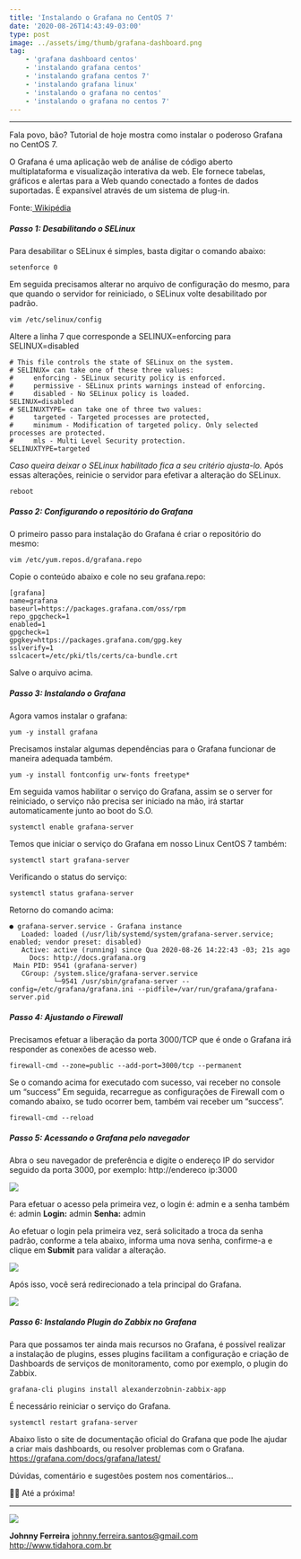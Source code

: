 ```yaml
---
title: 'Instalando o Grafana no CentOS 7'
date: '2020-08-26T14:43:49-03:00'
type: post
image: ../assets/img/thumb/grafana-dashboard.png
tag:
    - 'grafana dashboard centos'
    - 'instalando grafana centos'
    - 'instalando grafana centos 7'
    - 'instalando grafana linux'
    - 'instalando o grafana no centos'
    - 'instalando o grafana no centos 7'
---
```


- - - - - -

Fala povo, bão? Tutorial de hoje mostra como instalar o poderoso Grafana no CentOS 7.

O Grafana é uma aplicação web de análise de código aberto multiplataforma e visualização interativa da web. Ele fornece tabelas, gráficos e alertas para a Web quando conectado a fontes de dados suportadas. É expansível através de um sistema de plug-in.

Fonte:[ Wikipédia](https://pt.wikipedia.org/wiki/Grafana)


##### Passo 1: Desabilitando o SELinux

Para desabilitar o SELinux é simples, basta digitar o comando abaixo: 

```
setenforce 0
```

Em seguida precisamos alterar no arquivo de configuração do mesmo, para que quando o servidor for reiniciado, o SELinux volte desabilitado por padrão. 

```
vim /etc/selinux/config
```

Altere a linha 7 que corresponde a SELINUX=enforcing para SELINUX=disabled 

```
# This file controls the state of SELinux on the system.
# SELINUX= can take one of these three values:
#     enforcing - SELinux security policy is enforced.
#     permissive - SELinux prints warnings instead of enforcing.
#     disabled - No SELinux policy is loaded.
SELINUX=disabled
# SELINUXTYPE= can take one of three two values:
#     targeted - Targeted processes are protected,
#     minimum - Modification of targeted policy. Only selected processes are protected.
#     mls - Multi Level Security protection.
SELINUXTYPE=targeted
```

*Caso queira deixar o SELinux habilitado fica a seu critério ajusta-lo.* Após essas alterações, reinicie o servidor para efetivar a alteração do SELinux. 

```
reboot
```


##### Passo 2: Configurando o repositório do Grafana

O primeiro passo para instalação do Grafana é criar o repositório do mesmo: 

```
vim /etc/yum.repos.d/grafana.repo
```

Copie o conteúdo abaixo e cole no seu grafana.repo: 

```
[grafana]
name=grafana
baseurl=https://packages.grafana.com/oss/rpm
repo_gpgcheck=1
enabled=1
gpgcheck=1
gpgkey=https://packages.grafana.com/gpg.key
sslverify=1
sslcacert=/etc/pki/tls/certs/ca-bundle.crt
```

Salve o arquivo acima. 


##### Passo 3: Instalando o Grafana

Agora vamos instalar o grafana: 

```
yum -y install grafana
```

Precisamos instalar algumas dependências para o Grafana funcionar de maneira adequada também. 

```
yum -y install fontconfig urw-fonts freetype*
```

Em seguida vamos habilitar o serviço do Grafana, assim se o server for reiniciado, o serviço não precisa ser iniciado na mão, irá startar automaticamente junto ao boot do S.O. 

```
systemctl enable grafana-server
```

Temos que iniciar o serviço do Grafana em nosso Linux CentOS 7 também: 

```
systemctl start grafana-server
```

Verificando o status do serviço: 

```
systemctl status grafana-server
```

Retorno do comando acima: 

```
● grafana-server.service - Grafana instance
   Loaded: loaded (/usr/lib/systemd/system/grafana-server.service; enabled; vendor preset: disabled)
   Active: active (running) since Qua 2020-08-26 14:22:43 -03; 21s ago
     Docs: http://docs.grafana.org
 Main PID: 9541 (grafana-server)
   CGroup: /system.slice/grafana-server.service
           └─9541 /usr/sbin/grafana-server --config=/etc/grafana/grafana.ini --pidfile=/var/run/grafana/grafana-server.pid
```

  
##### Passo 4: Ajustando o Firewall

Precisamos efetuar a liberação da porta 3000/TCP que é onde o Grafana irá responder as conexões de acesso web. 

```
firewall-cmd --zone=public --add-port=3000/tcp --permanent
```

Se o comando acima for executado com sucesso, vai receber no console um “success” Em seguida, recarregue as configurações de Firewall com o comando abaixo, se tudo ocorrer bem, também vai receber um “success”. 

```
firewall-cmd --reload
```

  
##### Passo 5: Acessando o Grafana pelo navegador

Abra o seu navegador de preferência e digite o endereço IP do servidor seguido da porta 3000, por exemplo: http://endereco ip:3000 

[![](../assets/img/uploads/2020/08/grafana-1.png)](../assets/img/uploads/2020/08/grafana-1.png)

Para efetuar o acesso pela primeira vez, o login é: admin e a senha também é: admin 
**Login:** admin 
**Senha:** admin 

Ao efetuar o login pela primeira vez, será solicitado a troca da senha padrão, conforme a tela abaixo, informa uma nova senha, confirme-a e clique em **Submit** para validar a alteração. 

[![](../assets/img/uploads/2020/08/grafana-2.png)](../assets/img/uploads/2020/08/grafana-2.png)

Após isso, você será redirecionado a tela principal do Grafana. 

[![](../assets/img/uploads/2020/08/grafana-3.png)](../assets/img/uploads/2020/08/grafana-3.png)


  
##### Passo 6: Instalando Plugin do Zabbix no Grafana

Para que possamos ter ainda mais recursos no Grafana, é possível realizar a instalação de plugins, esses plugins facilitam a configuração e criação de Dashboards de serviços de monitoramento, como por exemplo, o plugin do Zabbix. 

```
grafana-cli plugins install alexanderzobnin-zabbix-app
```

É necessário reiniciar o serviço do Grafana. 

```
systemctl restart grafana-server
```

 Abaixo listo o site de documentação oficial do Grafana que pode lhe ajudar a criar mais dashboards, ou resolver problemas com o Grafana. 
 <https://grafana.com/docs/grafana/latest/> 

 Dúvidas, comentário e sugestões postem nos comentários… 

 👋🏼 Até a próxima!

- - - - - -

![](../assets/img/uploads/2019/02/foto-redonda.png)  

**Johnny Ferreira** 
<johnny.ferreira.santos@gmail.com>  
<http://www.tidahora.com.br>  